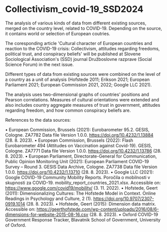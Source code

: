 ﻿# Collectivism_covid-19_SSD2024
The analysis of various kinds of data from different existing sources, merged on the country level, related to COVID-19. Depending on the source, it contains world or selection of European coutries. 

The coresponding article 'Cultural character of European countries and reaction to the COVID-19 crisis: Collectivism, attitudes regarding freedoms, political trust, and conspiracy beliefs' will be published at Slovene Sociological Association's (SSD) journal Družboslovne razprave (Social Science Forum) in the next issue. 

Different types of data from existing sources were combined on the level of a country as a unit of analysis (Hofstede 2011; Erikson 2021; European Parliament 2021; European Commission 2021, 2022; Google LLC 2021). 

The analysis uses two-dimensional graphs of countries’ positions and Pearson correlations. Measures of cultural orientations were extended and also includes country aggregate measures of trust in government, attitudes regarding freedom, and how common conspiracy beliefs are. 

References to the data sources:

•	European Commission, Brussels (2021): Eurobarometer 95.2. GESIS, Cologne. ZA7782 Data file Version 1.0.0. https://doi.org/10.4232/1.13884 (28. 8. 2023).
•	European Commission, Brussels (2022): Flash Eurobarometer 494 (Attitudes on Vaccination against Covid-19). GESIS, Cologne. ZA7771 Data file Version 1.0.0. https://doi.org/10.4232/1.13786 (28. 8. 2023).
•	European Parliament, Directorate-General for Communication, Public Opinion Monitoring Unit (2021): European Parliament COVID-19 Survey – Round 3. GESIS Data Archive, Cologne. ZA7738 Data file Version 1.0.0. https://doi.org/10.4232/1.13710 (28. 8. 2023). 
•	Google LLC (2021): Google COVID-19 Community Mobility Reports. Poročila o mobilnosti v skupnosti za COVID-19. mobility_report_countries_2021.xlsx. Accessible on: https://www.google.com/covid19/mobility/ (3. 11. 2022).
•	Hofstede, Geert (2011): Dimensionalizing Cultures: The Hofstede Model in Context. Online Readings in Psychology and Culture, 2 (1). https://doi.org/10.9707/2307-0919.1014 (28. 8. 2023).
•	Hofstede, Geert (2015): Dimension data matrix. Accessible on: https://geerthofstede.com/wp-content/uploads/2016/08/6-dimensions-for-website-2015-08-16.csv (28. 8. 2023).
•	Oxford COVID-19 Government Response Tracker, Blavatnik School of Government, University of Oxford.

